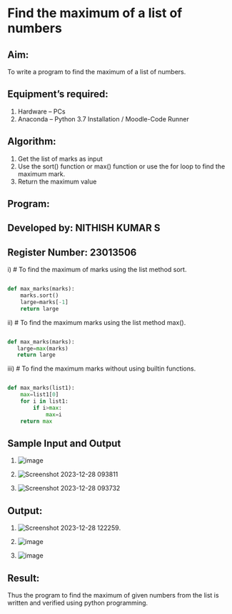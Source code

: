 # Find the maximum of a list of numbers
## Aim:
To write a program to find the maximum of a list of numbers.
## Equipment’s required:
1.	Hardware – PCs
2.	Anaconda – Python 3.7 Installation / Moodle-Code Runner
## Algorithm:
1.	Get the list of marks as input
2.	Use the sort() function or max() function or use the for loop to find the maximum mark.
3.	Return the maximum value
## Program:
## Developed by: NITHISH KUMAR S
## Register Number: 23013506

i)	# To find the maximum of marks using the list method sort.
```Python

def max_marks(marks):
    marks.sort()
    large=marks[-1]
    return large

```

ii)	# To find the maximum marks using the list method max().
```Python

def max_marks(marks):
   large=max(marks)
   return large

```

iii) # To find the maximum marks without using builtin functions.
```Python

def max_marks(list1):
    max=list1[0]
    for i in list1:
        if i>max:
            max=i
    return max

```
## Sample Input and Output

1) ![image](https://github.com/nithish467/FindMaximum/assets/150232274/49553336-2740-4f23-8e8f-ad91771d46c3)


2) ![Screenshot 2023-12-28 093811](https://github.com/nithish467/FindMaximum/assets/150232274/7956e4a1-3069-416c-992e-e01fcafb487a)


3) ![Screenshot 2023-12-28 093732](https://github.com/nithish467/FindMaximum/assets/150232274/792ff3ac-8f31-46aa-a4f2-6d67a1d4d754)



## Output:

1) ![Screenshot 2023-12-28 122259](https://github.com/nithish467/FindMaximum/assets/150232274/6ddcda17-def7-47df-892b-ee9d95f3a0d9).


2) ![image](https://github.com/nithish467/FindMaximum/assets/150232274/4d3171e1-2792-4d46-a76c-794592fa6ddf)


3) ![image](https://github.com/nithish467/FindMaximum/assets/150232274/c66c6be6-dc39-4269-8793-4dab678fcc1a)






## Result:
Thus the program to find the maximum of given numbers from the list is written and verified using python programming.

